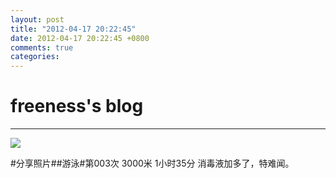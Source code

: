 ```yaml
---
layout: post
title: "2012-04-17 20:22:45"
date: 2012-04-17 20:22:45 +0800
comments: true
categories: 
---
```


# freeness's blog

----------

![](http://okqmqrbgo.bkt.clouddn.com/201204172022451.jpg)

>
\#分享照片\#\#游泳\#第003次 3000米 1小时35分 消毒液加多了，特难闻。